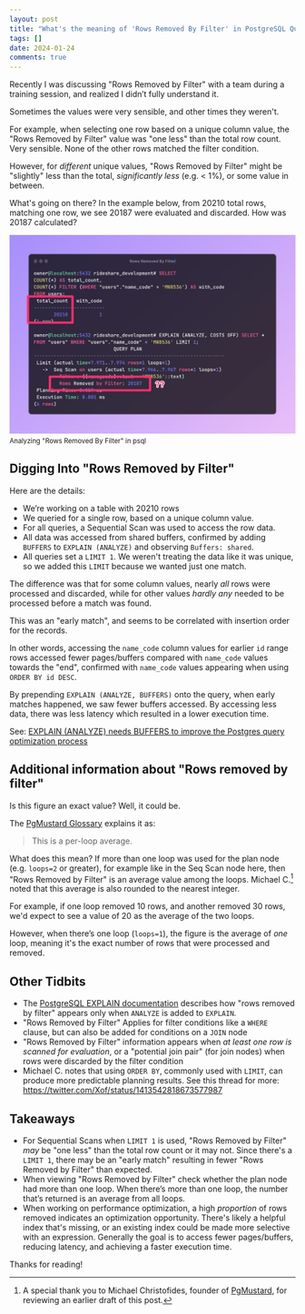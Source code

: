 ```yaml
---
layout: post
title: "What's the meaning of 'Rows Removed By Filter' in PostgreSQL Query Plans?"
tags: []
date: 2024-01-24
comments: true
---
```


Recently I was discussing "Rows Removed by Filter" with a team during a training session, and realized I didn’t fully understand it.

Sometimes the values were very sensible, and other times they weren't.

For example, when selecting one row based on a unique column value, the "Rows Removed by Filter" value was "one less" than the total row count. Very sensible. None of the other rows matched the filter condition.

However, for *different* unique values, "Rows Removed by Filter" might be "slightly" less than the total, *significantly less* (e.g. < 1%), or some value in between.

What's going on there? In the example below, from 20210 total rows, matching one row, we see 20187 were evaluated and discarded. How was 20187 calculated?

![Analyzing Rows Removed by Filter in psql](/assets/images/posts/query-code.jpg)
<small>Analyzing "Rows Removed By Filter" in psql</small>

## Digging Into "Rows Removed by Filter"
Here are the details:

- We’re working on a table with 20210 rows
- We queried for a single row, based on a unique column value.
- For all queries, a Sequential Scan was used to access the row data.
- All data was accessed from shared buffers, confirmed by adding `BUFFERS` to `EXPLAIN (ANALYZE)` and observing `Buffers: shared`.
- All queries set a `LIMIT 1`. We weren't treating the data like it was unique, so we added this `LIMIT` because we wanted just one match.

The difference was that for some column values, nearly *all* rows were processed and discarded, while for other values *hardly any* needed to be processed before a match was found.

This was an "early match", and seems to be correlated with insertion order for the records.

In other words, accessing the `name_code` column values for earlier `id` range rows accessed fewer pages/buffers compared with `name_code` values towards the "end", confirmed with `name_code` values appearing when using `ORDER BY id DESC`.

By prepending `EXPLAIN (ANALYZE, BUFFERS)` onto the query, when early matches happened, we saw fewer buffers accessed. By accessing less data, there was less latency which resulted in a lower execution time.

See: [EXPLAIN (ANALYZE) needs BUFFERS to improve the Postgres query optimization process](https://postgres.ai/blog/20220106-explain-analyze-needs-buffers-to-improve-the-postgres-query-optimization-process)

## Additional information about "Rows removed by filter"
Is this figure an exact value? Well, it could be.

The [PgMustard Glossary](https://www.pgmustard.com/docs/explain/rows-removed-by-filter) explains it as:

> This is a per-loop average.

What does this mean? If more than one loop was used for the plan node (e.g. `loops=2` or greater), for example like in the Seq Scan node here, then "Rows Removed by Filter" is an average value among the loops. Michael C.[^michael] noted that this average is also rounded to the nearest integer.

For example, if one loop removed 10 rows, and another removed 30 rows, we'd expect to see a value of 20 as the average of the two loops.

However, when there’s one loop (`loops=1`), the figure is the average of *one* loop, meaning it's the exact number of rows that were processed and removed.

## Other Tidbits
- The [PostgreSQL EXPLAIN documentation](https://www.postgresql.org/docs/current/using-explain.html) describes how "rows removed by filter" appears only when `ANALYZE` is added to `EXPLAIN`.
- "Rows Removed by Filter" Applies for filter conditions like a `WHERE` clause, but can also be added for conditions on a `JOIN` node
- "Rows Removed by Filter" information appears when *at least one row is scanned for evaluation*, or a "potential join pair" (for join nodes) when rows were discarded by the filter condition
- Michael C. notes that using `ORDER BY`, commonly used with `LIMIT`, can produce more predictable planning results. See this thread for more: <https://twitter.com/Xof/status/1413542818673577987>

## Takeaways
- For Sequential Scans when `LIMIT 1` is used, "Rows Removed by Filter" *may* be "one less" than the total row count or it may not. Since there's a `LIMIT 1`, there may be an "early match" resulting in fewer "Rows Removed by Filter" than expected.
- When viewing "Rows Removed by Filter" check whether the plan node had more than one loop. When there’s more than one loop, the number that’s returned is an average from all loops.
- When working on performance optimization, a high *proportion* of rows removed indicates an optimization opportunity. There's likely a helpful index that's missing, or an existing index could be made more selective with an expression. Generally the goal is to access fewer pages/buffers, reducing latency, and achieving a faster execution time.

[^michael]: A special thank you to Michael Christofides, founder of [PgMustard](https://www.pgmustard.com), for reviewing an earlier draft of this post.

Thanks for reading!
